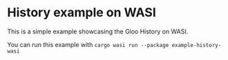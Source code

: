 # History example on WASI

This is a simple example showcasing the Gloo History on WASI.

You can run this example with `cargo wasi run --package example-history-wasi`
